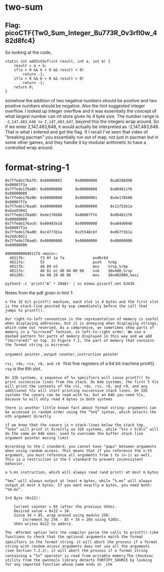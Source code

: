 # two-sum 
## Flag: picoCTF{Tw0_Sum_Integer_Bu773R_0v3rfl0w_482d8fc4}

So looking at the code, 
```
static int addIntOvf(int result, int a, int b) {
    result = a + b;
    if(a > 0 && b > 0 && result < 0)
        return -1;
    if(a < 0 && b < 0 && result > 0)
        return -1;
    return 0;
}
```
somehow the addition of two negative numbers should be positive and two positive numbers should be negative. Also the hint suggested integer overflow. I looked up integer overflow and it was essentially the concept of what largest number can int store given its 4 byte size. The number range is `-2,147,483,648 to 2,147,483,647`, beyond this the integers wrap around. So if we enter 2,147,483,648, it would actually be interpreted as -2,147,483,648. That is what I entered and got the flag. If I recall I've seen that video of "breaking pacman" you essentially run out of map, not just in pacman but in some other games, and they handle it by modular arithmetic to have a controlled wrap around.

# format-string-1

```
0x7ffede176a70: 0x00000001      0x00000000      0xa8280d90      0x00007f3a
0x7ffede176a80: 0x00000000      0x00000000      0x004011f6      0x00000000
0x7ffede176a90: 0x00000000      0x00000001      0xde176b88      0x00007ffe
0x7ffede176aa0: 0x00000000      0x00000000      0x11f53b1a      0xdaa93041
0x7ffede176ab0: 0xde176b88      0x00007ffe      0x004011f6      0x00000000
0x7ffede176ac0: 0x00403e18      0x00000000      0xa84d0040      0x00007f3a
0x7ffede176ad0: 0xc4f73b1a      0x25548c6f      0x0b7f3b1a      0x24dc6011
0x7ffede176ae0: 0x00000000      0x00000000      0x00000000      0x00000000
```

```
00000000004011f6 <main>:
  4011f6:       f3 0f 1e fa             endbr64 
  4011fa:       55                      push   %rbp
  4011fb:       48 89 e5                mov    %rsp,%rbp
  4011fe:       48 81 ec d0 04 00 00    sub    $0x4d0,%rsp
  401205:       be 08 20 40 00          mov    $0x402008,%esi
```

`python3 -c 'print("A" * 2048)' | nc mimas.picoctf.net 63436`

Notes from the pdf given in hint 1:


`n the 32 bit printf() machine, each slot is 4 bytes and the first slot is the stack-line pointed by esp immediately before the call that jumps to printf().` 

```
Our right-to-left convention in the representation of memory is useful when displaying addresses, but it is annoying when displaying strings, which come out reversed. As a compromise, we sometimes show parts of memory in a “mirrored” fashion, in left-to-right order. We use a dashed pattern for parts of memory displayed in this way and we add “(mirrored)” on top. In Figure 7.1, the part of memory that contains the format string is mirrored.
```

`argument pointer` , `output counter`, `instruction pointer`

`rsi, rdx, rcx, r8, and r9 ` first five registers of a 64 bit machine printf(). `rsp` is the 6th slot. 

`On 32b systems, a sequence of %x specifiers will cause printf() to print successive lines from the stack. On 64b systems, the first 5 %lx will print the contents of the rsi, rdx, rcx, r8, and r9, and any additional %lx will start printing successive stack lines. On 32b systems the canary can be read with %x, but on 64b you need %lx, because %x will only read 4 bytes in both systems`

`there is another little known fact about format string: arguments can be accessed in random order using the “%n$” syntax, which selects the nth argument directly`

`if we know that the canary is n stack-lines below the stack top, “%n$x” will print it directly on 32b systems, while “%(n + 5)$lx” will do the same on 64b ones. used to overcome the buffer stack line argument pointer moving limit`

`According to the C standard, you cannot have "gaps" between arguments when using random access. This means that if you reference the n-th argument, you must reference all arguments from 1 to (n-1) as well. This is a restriction in the C standard to prevent inconsistent behavior.`

`a %.ms instruction, which will always read (and print) at most m bytes`

`“%ms” will always output at least m bytes, while “%.ms” will always output at most m bytes. If you want exactly m bytes, you need both: “%m.ms”.`

```
3rd Byte (0x22):

    Current counter = 85 (after the previous %hhn).
    Desired value = 0x22 = 34.
    Since 34 < 85, wrap around using modulo 256:
        Increment by 256 - 85 + 34 = 205 using %205c.
    %hhn writes 0x22 to addr+2.
```
`The -Wformat option lets the compiler parse the calls to printf()-like functions to check that the optional arguments match the format specifiers in the format string.`
`it will abort the process if a format string with random access arguments does not use all the arguments (see Section 7.2.2);
it will abort the process if a format string containing a “%n” operator is read from writable memory`
`The checksec utility from the pwntools library detects FORTIFY_SOURCE by looking for any imported function whose name ends in _chk`
